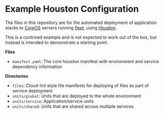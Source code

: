Example Houston Configuration
=============================
The files in this repository are for the automated deployment of application
stacks to [CoreOS](https://coreos.com) servers running [fleet](https://github.com/coreos/fleet), 
using [Houston](https://github.com/aweber/houston).

This is a contrived example and is not expected to work out of the box, but instead is intended to demonstrate a starting point.

**Files**

- ``manifest.yaml``: The core houston manifest with environment and service dependency information

**Directories**

- ``files``: Cloud-Init style file manifests for deploying of files as part of service deployment
- ``units/global``: Units that are deployed to the whole environment
- ``units/service``: Application/service units
- ``units/shared``: Units that are shared across multiple services
